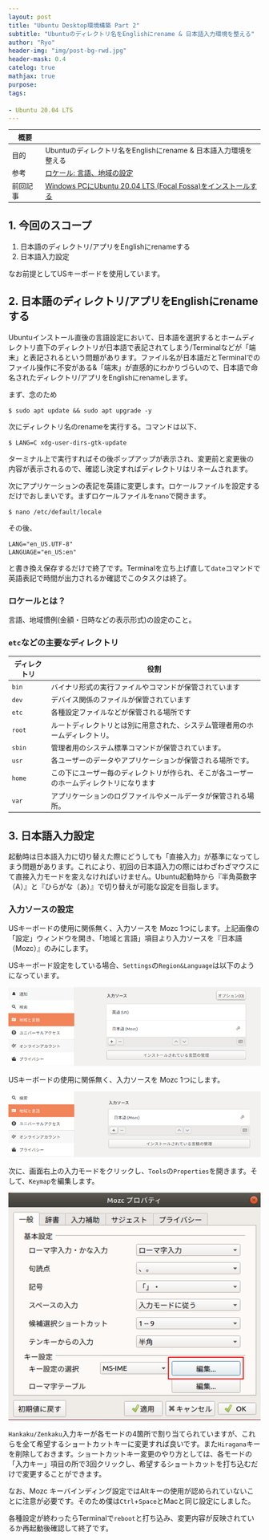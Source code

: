 ```yaml
---
layout: post
title: "Ubuntu Desktop環境構築 Part 2"
subtitle: "Ubuntuのディレクトリ名をEnglishにrename & 日本語入力環境を整える"
author: "Ryo"
header-img: "img/post-bg-rwd.jpg"
header-mask: 0.4
catelog: true
mathjax: true
purpose: 
tags:

- Ubuntu 20.04 LTS
---
```


|概要||
|---|---|
|目的|Ubuntuのディレクトリ名をEnglishにrename & 日本語入力環境を整える|
|参考|[ロケール: 言語、地域の設定](hhttps://memo.open-code.club/Linux/locale.html)|
|前回記事|[Windows PCにUbuntu 20.04 LTS (Focal Fossa)をインストールする](https://ryonakagami.github.io/2020/12/07/ubuntu-setup/)|

<!-- START doctoc -->
<!-- END doctoc -->

## 1. 今回のスコープ

1. 日本語のディレクトリ/アプリをEnglishにrenameする
2. 日本語入力設定

なお前提としてUSキーボードを使用しています。

## 2. 日本語のディレクトリ/アプリをEnglishにrenameする

Ubuntuインストール直後の言語設定において、日本語を選択するとホームディレクトリ直下のディレクトリが日本語で表記されてしまう/Terminalなどが「端末」と表記されるという問題があります。ファイル名が日本語だとTerminalでのファイル操作に不安がある&「端末」が直感的にわかりづらいので、日本語で命名されたディレクトリ/アプリをEnglishにrenameします。

まず、念のため

```
$ sudo apt update && sudo apt upgrade -y
```

次にディレクトリ名のrenameを実行する。コマンドは以下、

```
$ LANG=C xdg-user-dirs-gtk-update
```

ターミナル上で実行すればその後ポップアップが表示され、変更前と変更後の内容が表示されるので、確認し決定すればディレクトリはリネームされます。

次にアプリケーションの表記を英語に変更します。ロケールファイルを設定するだけでおしまいです。まずロケールファイルを`nano`で開きます。

```
$ nano /etc/default/locale
```

その後、

```
LANG="en_US.UTF-8"
LANGUAGE="en_US:en"
```

と書き換え保存するだけで終了です。Terminalを立ち上げ直して`date`コマンドで英語表記で時間が出力されるか確認でこのタスクは終了。

### ロケールとは？

言語、地域慣例(金額・日時などの表示形式)の設定のこと。

### `etc`などの主要なディレクトリ

|ディレクトリ|役割|
|---|---|
|`bin`|バイナリ形式の実行ファイルやコマンドが保管されています|
|`dev`|デバイス関係のファイルが保管されています|
|`etc`|各種設定ファイルなどが保管される場所です|
|`root`|ルートディレクトリとは別に用意された、システム管理者用のホームディレクトリ。|
|`sbin`|管理者用のシステム標準コマンドが保管されています。|
|`usr`|各ユーザーのデータやアプリケーションが保管される場所です。|
|`home`|この下にユーザー毎のディレクトリが作られ、そこが各ユーザーのホームディレクトリになります|
|`var`|アプリケーションのログファイルやメールデータが保管される場所。|

## 3. 日本語入力設定

起動時は日本語入力に切り替えた際にどうしても「直接入力」が基準になってしまう問題があります。これにより、初回の日本語入力の際にはわざわざマウスにて直接入力モードを変えなければいけません。Ubuntu起動時から『半角英数字（A）』と『ひらがな（あ）』で切り替えが可能な設定を目指します。

### 入力ソースの設定

USキーボードの使用に関係無く、入力ソースを Mozc 1つにします。上記画像の「設定」ウィンドウを開き、「地域と言語」項目より入力ソースを『日本語（Mozc）』のみにします。

USキーボード設定をしている場合、`Settings`の`Region&Language`は以下のようになっています。

<img src="https://github.com/ryonakimageserver/omorikaizuka/blob/master/linux/installer/20201209_ubuntu_japanese_01.png?raw=true">

USキーボードの使用に関係無く、入力ソースを Mozc 1つにします。

<img src="https://github.com/ryonakimageserver/omorikaizuka/blob/master/linux/installer/20201209_ubuntu_japanese_02.png?raw=true">

次に、画面右上の入力モードをクリックし、`Tools`の`Properties`を開きます。そして、`Keymap`を編集します。

<img src="https://github.com/ryonakimageserver/omorikaizuka/blob/master/linux/installer/20201209_ubuntu_japanese_03.png?raw=true">

`Hankaku/Zenkaku`入力キーが各モードの4箇所で割り当てられていますが、これらを全て希望するショートカットキーに変更すれば良いです。また`Hiragana`キーを削除しておきます。ショートカットキー変更のやり方としては、各モードの「入力キー」項目の所で3回クリックし、希望するショートカットを打ち込むだけで変更することができます。

なお、Mozc キーバインディング設定ではAltキーの使用が認められていないことに注意が必要です。そのため僕は`Ctrl`+`Space`とMacと同じ設定にしました。

各種設定が終わったらTerminalで`reboot`と打ち込み、変更内容が反映されているか再起動後確認して終了です。




